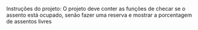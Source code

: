 Instruções do projeto:
 O projeto deve conter as funções de checar se o assento está ocupado, senão fazer uma reserva e mostrar a porcentagem de assentos livres
